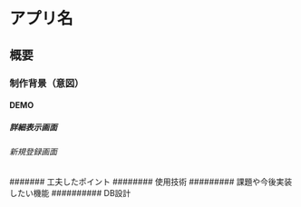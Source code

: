 # アプリ名
## 概要
### 制作背景（意図）
#### DEMO
##### 詳細表示画面
###### 新規登録画面
####### 工夫したポイント
######## 使用技術
######### 課題や今後実装したい機能
########## DB設計
